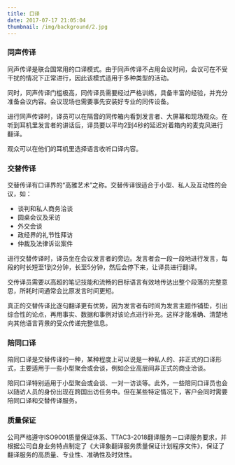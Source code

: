 ```yaml
---
title: 口译
date: 2017-07-17 21:05:04
thumbnail: /img/background/2.jpg
---
```


### 同声传译

同声传译是联合国常用的口译模式。由于同声传译不占用会议时间，会议可在不受干扰的情况下正常进行，因此该模式适用于多种类型的活动。

同时，同声传译门槛极高，同传译员需要经过严格训练，具备丰富的经验，并充分准备会议内容。会议现场也需要事先安装好专业的同传设备。

进行同声传译时，译员可以在隔音的同传箱内看到发言者、大屏幕和现场观众。在听到耳机里发言者的讲话后，译员要以平均2到4秒的延迟对着箱内的麦克风进行翻译。

观众可以在他们的耳机里选择语言收听口译内容。

### 交替传译

交替传译有口译界的“高雅艺术”之称。交替传译很适合于小型、私人及互动性的会议，如：

* 谈判和私人商务洽谈
* 圆桌会议及采访
* 外交会谈
* 政经界的礼节性拜访
* 仲裁及法律诉讼案件

进行交替传译时，译员坐在会议发言者的旁边。发言者会一段一段地进行发言，每段的时长短至1到2分钟，长至5分钟，然后会停下来，让译员进行翻译。

交传译员需要以高超的笔记技能和流畅的目标语言有效地传达出整个段落的完整意思，所耗时间通常会比原发言时间更短。

真正的交替传译比逐句翻译更有优势，因为发言者有时间为发言主题作铺垫，引出综合性的论点，再用事实、数据和事例对该论点进行补充。这样才能准确、清楚地向其他语言背景的受众传递完整信息。

### 陪同口译

陪同口译是交替传译的一种，某种程度上可以说是一种私人的、非正式的口译形式，主要适用于一些小型聚会或会谈，例如企业高层间非正式的商业洽谈。

陪同口译特别适用于小型聚会或会谈、一对一访谈等。此外，一些陪同口译员也会以随访人员的身份出现在跨国出访任务中。但在某些特定情况下，客户会同时需要陪同口译和交替传译服务。

### 质量保证

公司严格遵守ISO9001质量保证体系、TTAC3-2018翻译服务－口译服务要求，并根据公司自身业务特点制定了《大译象翻译服务质量保证计划程序文件》，保证了翻译服务的高质量、专业性、准确性及时效性。
